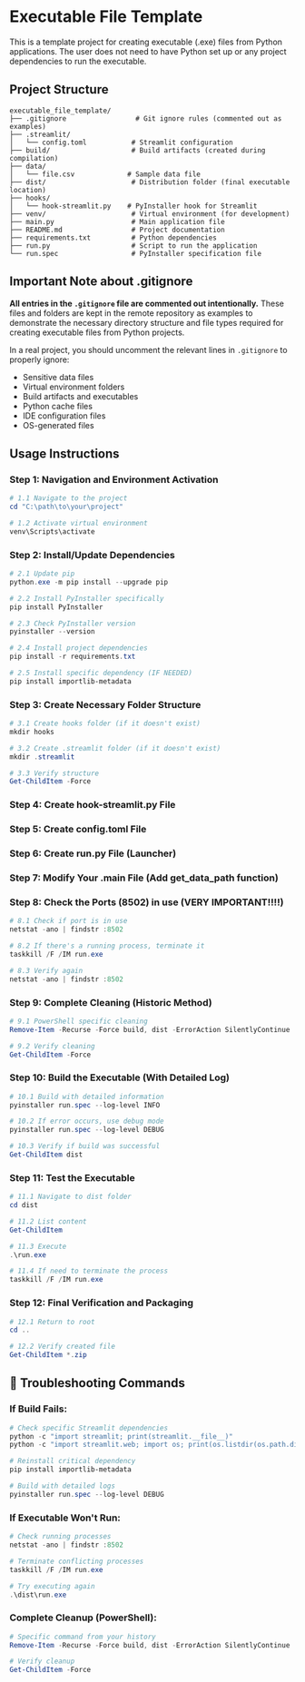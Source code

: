 # Executable File Template

This is a template project for creating executable (.exe) files from Python applications. The user does not need to have Python set up or any project dependencies to run the executable.

## Project Structure

```
executable_file_template/
├── .gitignore                 # Git ignore rules (commented out as examples)
├── .streamlit/
│   └── config.toml           # Streamlit configuration
├── build/                    # Build artifacts (created during compilation)
├── data/
│   └── file.csv             # Sample data file
├── dist/                     # Distribution folder (final executable location)
├── hooks/
│   └── hook-streamlit.py    # PyInstaller hook for Streamlit
├── venv/                     # Virtual environment (for development)
├── main.py                   # Main application file
├── README.md                 # Project documentation
├── requirements.txt          # Python dependencies
├── run.py                    # Script to run the application
└── run.spec                  # PyInstaller specification file
```

## Important Note about .gitignore

**All entries in the `.gitignore` file are commented out intentionally.** These files and folders are kept in the remote repository as examples to demonstrate the necessary directory structure and file types required for creating executable files from Python projects.

In a real project, you should uncomment the relevant lines in `.gitignore` to properly ignore:
- Sensitive data files
- Virtual environment folders
- Build artifacts and executables
- Python cache files
- IDE configuration files
- OS-generated files

## Usage Instructions

### Step 1: Navigation and Environment Activation

```powershell
# 1.1 Navigate to the project
cd "C:\path\to\your\project"

# 1.2 Activate virtual environment
venv\Scripts\activate
```

### Step 2: Install/Update Dependencies

```powershell
# 2.1 Update pip
python.exe -m pip install --upgrade pip

# 2.2 Install PyInstaller specifically
pip install PyInstaller

# 2.3 Check PyInstaller version
pyinstaller --version

# 2.4 Install project dependencies
pip install -r requirements.txt

# 2.5 Install specific dependency (IF NEEDED)
pip install importlib-metadata
```

### Step 3: Create Necessary Folder Structure

```powershell
# 3.1 Create hooks folder (if it doesn't exist)
mkdir hooks

# 3.2 Create .streamlit folder (if it doesn't exist)
mkdir .streamlit

# 3.3 Verify structure
Get-ChildItem -Force
```

### Step 4: Create hook-streamlit.py File

### Step 5: Create config.toml File

### Step 6: Create run.py File (Launcher)

### Step 7: Modify Your .main File (Add get_data_path function)

### Step 8: Check the Ports (8502) in use (VERY IMPORTANT!!!!)

```powershell
# 8.1 Check if port is in use
netstat -ano | findstr :8502

# 8.2 If there's a running process, terminate it
taskkill /F /IM run.exe

# 8.3 Verify again
netstat -ano | findstr :8502
```

### Step 9: Complete Cleaning (Historic Method)
```powershell
# 9.1 PowerShell specific cleaning
Remove-Item -Recurse -Force build, dist -ErrorAction SilentlyContinue

# 9.2 Verify cleaning
Get-ChildItem -Force
```

### Step 10: Build the Executable (With Detailed Log)
```powershell
# 10.1 Build with detailed information
pyinstaller run.spec --log-level INFO

# 10.2 If error occurs, use debug mode
pyinstaller run.spec --log-level DEBUG

# 10.3 Verify if build was successful
Get-ChildItem dist
```

### Step 11: Test the Executable
```powershell
# 11.1 Navigate to dist folder
cd dist

# 11.2 List content
Get-ChildItem

# 11.3 Execute
.\run.exe

# 11.4 If need to terminate the process
taskkill /F /IM run.exe
```

### Step 12: Final Verification and Packaging
```powershell
# 12.1 Return to root
cd ..

# 12.2 Verify created file
Get-ChildItem *.zip
```

## 🔧 Troubleshooting Commands

### If Build Fails:
```powershell
# Check specific Streamlit dependencies
python -c "import streamlit; print(streamlit.__file__)"
python -c "import streamlit.web; import os; print(os.listdir(os.path.dirname(streamlit.web.__file__)))"

# Reinstall critical dependency
pip install importlib-metadata

# Build with detailed logs
pyinstaller run.spec --log-level DEBUG
```

### If Executable Won't Run:
```powershell
# Check running processes
netstat -ano | findstr :8502

# Terminate conflicting processes
taskkill /F /IM run.exe

# Try executing again
.\dist\run.exe
```

### Complete Cleanup (PowerShell):
```powershell
# Specific command from your history
Remove-Item -Recurse -Force build, dist -ErrorAction SilentlyContinue

# Verify cleanup
Get-ChildItem -Force
``` 


